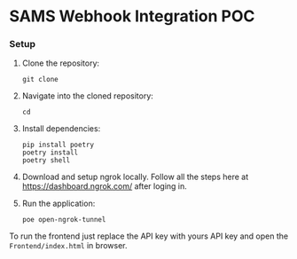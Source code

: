 # SAMS Webhook Integration POC

### Setup

1. Clone the repository:
    ```
    git clone 
    ```

2. Navigate into the cloned repository:
    ```
    cd
    ```

3. Install dependencies:
    ```
    pip install poetry
    poetry install
    poetry shell
    ```

4. Download and setup ngrok locally. Follow all the steps here at https://dashboard.ngrok.com/ after loging in.


5. Run the application:
    ```
    poe open-ngrok-tunnel
    ```

To run the frontend just replace the API key with yours API key and open the ```Frontend/index.html``` in browser.
